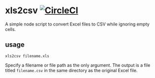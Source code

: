 # xls2csv [![CircleCI](https://circleci.com/gh/michael-yx-wu/xls2csv/tree/master.svg?style=svg)](https://circleci.com/gh/michael-yx-wu/xls2csv/tree/master)

A simple node script to convert Excel files to CSV while ignoring empty cells.

## usage

```
xls2csv filename.xls
```

Specify a filename or file path as the only argument. The output is a file titled `filename.csv` in
the same directory as the original Excel file.
